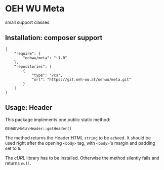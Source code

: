 # OEH WU Meta

small support classes 

## Installation: composer support
    {
        "require": {
            "oehwu/meta": "~1.0"
        },
        "repositories": [
            {
                "type": "vcs",
                "url": "https://git.oeh-wu.at/oehwu/meta.git"
            }
        ]
    }

## Usage: Header
This package implements one public static method:

    OEHWU\Meta\Header::getHeader()

The method returns the Header HTML `string` to be `echo`ed.
It should be used right after the opening `<body>` tag, with `<body>`'s margin and padding set to `0`.

The *cURL* library has to be installed. Otherwise the method silently fails and returns `null`.
